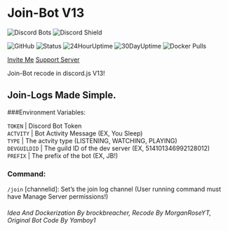# Join-Bot V13
![Discord Bots](https://top.gg/api/widget/servers/752242020864753795.svg) ![Discord Shield](https://discord.com/api/guilds/514101346992128012/widget.png?style=shield) 

![GitHub](https://img.shields.io/github/license/brockbreacher/join-bot) ![Status](https://status.brbr.xyz/api/badge/12/status) ![24HourUptime](https://status.brbr.xyz/api/badge/12/uptime/24) ![30DayUptime](https://status.brbr.xyz/api/badge/12/uptime/720?label=30&labelSuffix=d) ![Docker Pulls](https://img.shields.io/docker/pulls/brockbreacher/join-bot)  

[Invite Me](https://discord.com/api/oauth2/authorize?client_id=752242020864753795&permissions=2147503232&scope=bot%20applications.commands)  [Support Server](https://discord.gg/SWTseD7)


Join-Bot recode in discord.js V13!
## Join-Logs Made Simple.

###Environment Variables:

`TOKEN` | Discord Bot Token<br />
`ACTVITY` | Bot Activity Message (EX, You Sleep)<br />
`TYPE` | The actvity type (LISTENING, WATCHING, PLAYING)<br />
`DEVGUILDID` | The guild ID of the dev server (EX, 514101346992128012)<br />
`PREFIX` | The prefix of the bot (EX, JB!)<br />


### Command:
`/join` [channelid]: Set’s the join log channel (User running command must have Manage Server permissions!)

###### Idea And Dockerization By brockbreacher, Recode By MorganRoseYT, Original Bot Code By Yamboy1
